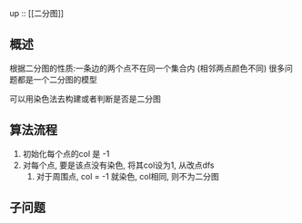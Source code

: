 up :: [[二分图]]
## 概述
根据二分图的性质:一条边的两个点不在同一个集合内
(相邻两点颜色不同)
很多问题都是一个二分图的模型

可以用染色法去构建或者判断是否是二分图

## 算法流程
1. 初始化每个点的col 是 -1
2. 对每个点, 要是该点没有染色, 将其col设为1, 从改点dfs
	1. 对于周围点, col = -1 就染色, col相同, 则不为二分图

## 子问题

